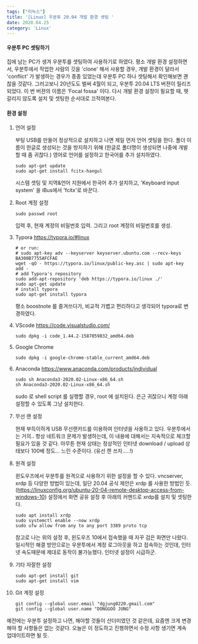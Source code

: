 ```yaml
---
tags: ["리눅스"]
title: '[Linux] 우분투 20.04 개발 환경 셋팅 '
date: 2020.04.25
category: 'Linux'
---
```


#### 우분투 PC 셋팅하기

집에 남는 PC가 생겨 우분투를 셋팅하여 사용하기로 하였다. 평소 개발 환경 설정하면서, 우분투에서 작업한 사람의 깃을 'clone' 해서 사용할 경우, 개발 환경이 달라서 'conflict' 가 발생하는 경우가 종종 있었는데 우분투 PC 하나 셋팅해서 확인해보면 괜찮을 것같다. 그러고보니 20년도도 벌써 4월이 되고, 우분투 20.04 LTS  버젼이 릴리즈되었다.  이 번 버젼의 이름은 'Focal fossa' 이다. 다시 개발 환경 설정이 필요할 때, 헷갈리지 않도록 설치 및 셋팅한 순서대로 끄적여본다.



#### 환경 설정

1. 언어 설정

   부팅 USB를 만들어 정상적으로 설치하고 나면 제일 먼저 언어 셋팅을 한다. 폴더 이름이 한글로 생성되는 것을 방지하기 위해 (한글로 폴더명이 생성되면 나중에 개발할 때 좀 귀찮다.) 영어로 언어를 설정하고 한국어를 추가 설치하였다.

   ```shell
   sudo apt-get update
   sudo apt-get install fcitx-hangul
   ```

   시스템 셋팅 및 지역&언어 지원에서 한국어 추가 설치하고, 'Keyboard input system' 을 iBus에서 'fcitx'로 바꾼다.

2. Root 계정 설정

   ```shell
   sudo passwd root	
   ```

   입력 후, 현재 계정의 비밀번호 입력. 그리고 root 계정의 비밀번호를 생성.

3. Typora https://typora.io/#linux

   ```shell
   # or run:
   # sudo apt-key adv --keyserver keyserver.ubuntu.com --recv-keys BA300B7755AFCFAE
   wget -qO - https://typora.io/linux/public-key.asc | sudo apt-key add -
   # add Typora's repository
   sudo add-apt-repository 'deb https://typora.io/linux ./'
   sudo apt-get update
   # install typora
   sudo apt-get install typora
   ```

   평소 boostnote 를 즐겨쓰다가, 비교적 가볍고 편리하다고 생각되어 typora로 변경하였다.

4. VScode https://code.visualstudio.com/

   ```shell
   sudo dpkg -i code_1.44.2-1587059832_amd64.deb
   ```

5. Google Chrome

   ```shell
   sudo dpkg -i google-chrome-stable_current_amd64.deb
   ```

6. Anaconda https://www.anaconda.com/products/individual

   ```shell
   sudo sh Anaconda3-2020.02-Linux-x86_64.sh
   sh Anaconda3-2020.02-Linux-x86_64.sh
   ```

   sudo 로 shell script 를 실행할 경우, root 에 설치된다. 은근 귀찮으니 계정 아래 설정할 수 있도록 그냥 설치한다. 

7. 무선 랜 설정

   현재 부득이하게 USB 무선랜카드를 이용하여 인터넷을 사용하고 있다. 우분투에서는 거의.. 항상 네트워크 문제가 발생하는데, 이 내용에 대해서는 지속적으로 체크할 필요가 있을 것 같다. 아무튼 현재 상태는 정상적인 인터넷 download / upload 상태보다 100배 정도... 느린 수준이다. (유선 랜 쓰자.....!)

8. 원격 설정

   윈도우즈에서 우분투를 원격으로 사용하기 위한 설정을 할 수 있다. vncserver, xrdp 등 다양한 방법이 있는데, 일단 20.04 공식 제안은 xrdp 를 사용한 방법인 듯. (https://linuxconfig.org/ubuntu-20-04-remote-desktop-access-from-windows-10) 설정에서 화면 공유 설정 후 아래의 커멘드로 xrdp를 설치 및 셋팅한다.

   ```shell
   sudo apt install xrdp
   sudo systemctl enable --now xrdp
   sudo ufw allow from any to any port 3389 proto tcp
   ```

   참고로 나는 위의 설정 후, 윈도우즈 10에서 접속했을 때 자꾸 검은 화면만 나왔다. 일시적인 해결 방안으로는 우분투에서 계정 로그아웃을 하고 접속하는 것인데, 인터넷 속도때문에 제대로 동작이 불가능했다. 인터넷 설정이 시급하군.

9. 기타 자잘한 설정

   ```shell
   sudo apt-get install git
   sudo apt-get install vim
   ```

10. Git 계정 설정

    ```shell
    git config --global user.email "dgjung0220.gmail.com"
    git config --global user.name "DONGGOO JUNG"
    ```


예전에는 우분투 설정하고 나면, 해야할 것들이 산더미였던 것 같은데, 요즘엔 크게 변경해야 할 사항들은 없는 것같다. 오늘은 이 정도하고 진행하면서 수정 사항 생기면 계속 업데이트하면 될 듯.
